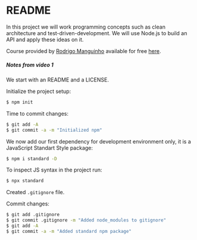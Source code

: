 # README

In this project we will work programming concepts such as clean architecture and test-driven-development. We will use Node.js to build an API and apply these ideas on it.

Course provided by [Rodrigo Manguinho](https://www.linkedin.com/in/rmanguinho/) available for free [here](https://www.youtube.com/playlist?list=PL9aKtVrF05DyEwK5kdvzrYXFdpZfj1dsG).

##### Notes from video 1

We start with an README and a LICENSE.

Initialize the project setup:

```bash
$ npm init
```

Time to commit changes:

```bash
$ git add -A
$ git commit -a -m "Initialized npm"
```

We now add our first dependency for development environment only, it is a JavaScript Standart Style package:

```bash
$ npm i standard -D
```

To inspect JS syntax in the project run:

```javascript
$ npx standard
```

Created `.gitignore` file.

Commit changes:

```bash
$ git add .gitignore
$ git commit .gitignore -m "Added node_modules to gitignore"
$ git add -A
$ git commit -a -m "Added standard npm package"
```
